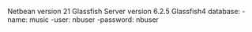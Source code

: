 Netbean version 21
Glassfish Server version 6.2.5
Glassfish4
database:
-name: music
-user: nbuser
-password: nbuser
